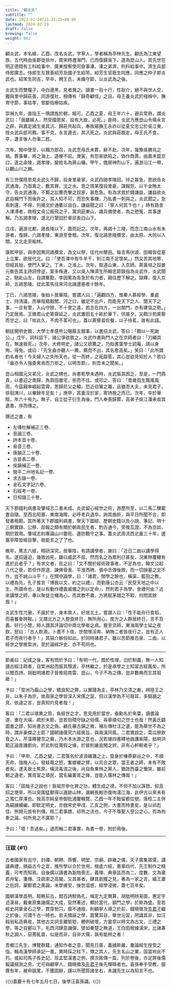 ```yaml
---
title: "顧炎武"
subtitle: ""
date: 2023-07-19T15:33:15+08:00
lastmod: 2024-02-23
draft: false
brewing: false
weight: 802
---
```



顧炎武，本名絳，乙酉，改名炎武，字寧人，學者稱為亭林先生。顧氏為江東望族，五代時由吳郡徙徐州，南宋時遷海門，已而復歸吳下，遂為崑山人。其先世在明正德間有工科給事中、廣東按察使司僉事溱。溱之弟濟，刑科給事中。濟生兵部侍郎廣志。侍郎生左贊善紹芳及國子生紹芾。紹芳生官廕生同應，同應之仲子即炎武也。紹芾生同吉，早卒，聘王氏，未婚守節，以炎武為之後。

炎武生而雙瞳子，中白邊黑，見者異之。讀書一目十行，性耿介，絕不與世人交，獨與里中歸莊善，同游復社，相傳有「歸奇顧怪」之目。母王養炎武於襁褓中，撫育守節，事姑孝，曾斷指療姑疾。

崇禎九年，直指王一鶚請旌於朝，報可。乙酉之夏，母王年六十，避兵常熟，謂炎武曰：「我雖婦人，然受國恩矣，設有大故，必死。」是時，炎武方應崑山令楊永言之辟，與嘉定諸生吳其沆、歸莊共起兵，奉故鄖撫王永祚以從夏文忠公於吳江東，授炎武兵部司務。事不克，永言遁去，其沆死之，炎武與莊脫走，母王氏不食，卒，遺言後人勿事二姓。

次年，閩中使至，以職方郎召，炎武念母氏未葬，辭不赴。次年，幾豫吳勝兆之禍。葬事畢，將之海上，道梗不前。庚寅，有怨家欲陷之，偽作商賈，由嘉禾竄京口，遂之金陵，謁孝陵，變姓名為蔣山傭。甲午，僑居神烈山下，遍游沿江一帶，以觀山川之勝。

有三世僕陸恩見炎武久不歸，投身里豪家，炎武四謁孝陵回，持之甚急，恩欲告炎武通海，乃亟禽之，數其罪，沈之水。恩之壻某復投里豪，謀報怨，以千金賄太守，告炎武通海，不繫之訟曹而擊之奴家，甚危急。有為求救於錢謙益，謙益欲炎武自稱門下而後許之，其人知不可，而恐失事機，乃私書一刺與之。炎武聞之，急索刺還，不得，列揭文於通衢以自白，謙益聞之曰：「寧人何其卞也！」時有路舍人澤溥者，故相文貞公振飛之子，寓洞庭東山，識兵備使者，為之愬冤，其事遂解。乃五謁孝陵，遂北行墾田於章邱長白山下。

戊戌，遍游北都，謁長陵以下，圖而記之。次年，再謁十三陵，而念江南山水有未游者，復歸，六謁孝陵，東游至會稽。次年，復北謁思陵攢宮，由太原、大同以入關，又北走至榆林。

康熙甲辰，與李因篤同謁攢宮，為文以祭，往代州墾田。每言馬伏波、田疇皆從塞上立業，欲居代北，曰：「使吾澤中有牛羊千，則江南不足懷矣。」然又苦其地寒，但經其始，使門人掌之。丁未，之淮上。次年，取道山東，入京師。萊黃培之奴姜元衡告其主詩詞悖逆，案多株連，又以吳人陳濟生所輯忠節錄指為炎武作，炎武聞之，馳赴山左，自請繫勘，李因篤為告急於有力者，親往歷下解之。獄釋，復入京師，五謁思陵。從此策馬往來河北諸邊塞者十餘年。

丁巳，六謁思陵，後始卜居華陰。嘗謂人曰：「遍觀四方，惟秦人慕經學、重處士、持清議，而華陰綰轂關、河之口，雖足不出戶，而能見天下之人、聞天下之事，一旦有警，入山守險，不十里之遙，若志在四方，一出關門，亦有建瓴之勢。」乃定居焉。王徵君山史築齋延之，炎武置田五十畝於華下，供晨夕。又餌沙苑蒺藜而甘之，曰「啖此久，不肉不茗可也」，蓋以蒺藜苗佐餐，以子待茗，故有此語。

朝廷開明史館，大學士孝感熊公賜履主館事，以書招炎武，答曰：「願以一死謝公。」戊午，詞科詔下，諸公爭欲致之，炎武作書與門人之在京師者曰：「刀繩具在，無速我死。」次年，大修明史，諸公又欲薦之，乃貽書葉學士訒庵，請以身殉，得免。或曰：「先生盍亦聽人一薦，薦而不出，其名愈高矣。」笑曰：「此所謂釣名者也！今夫婦人之失所天也，從一而終，之死靡慝，其心豈欲見知於人？若曰『盍亦令人強委禽焉而力拒之，以明吾節』，則吾未之聞矣。」

崑山相國元文弟兄，炎武之甥也，尚書乾學未遇時，炎武振其困乏，至是，一門鼎貴，以書迎之南歸，為買田置宅，拒而不往。或叩之，答曰：「昔歲孤生飄搖風雨，今茲親串崛起雲霄，思歸尼父之轅，恐近伯鸞之竈，且猶吾大夫，未見君子，徘徊渭川，以畢餘年足矣！」庚申，其妻沒於家，寄詩挽之而已。次年，卒於華陰，年六十有九。無子，自立從子衍生為後。門人奉喪歸葬，高弟子吳江潘耒收其遺書，序而傳之。

撰述之書，有

- 左傳杜解補正三卷、
- 音論三卷、
- 詩本音十卷、
- 易音三卷、
- 唐韻正二十卷、
- 古音表二卷、
- 吳韻補正一卷、
- 營平二州地名記一卷、
- 求古錄一卷、
- 金石文字記六卷、
- 石經考一卷、
- 日知錄三十卷，

天下郡國利病書及肇域志二書未成。炎武留心經世之術，游歷所至，以二馬二騾載書自隨。至西北阨塞、東南海陬，必呼老兵退卒，詢其曲折，與平日所聞不合，即發書檢勘。其所著天下郡國利病書，聚天下圖經、歷朝史籍以及小說、筆記、明十三朝實錄、公移、邸報之類有關於朝政民生者，酌古通今，旁推互證，不為空談，期於致用。肇域志則專論山川要阨、邊防戰守之事。蓋炎武周流西北垂三十年，邊塞亭障皆經目擊，故能言之了了也。

晚年，篤志六經，精研深究。居華陰，有請講學者，謝曰：「近日二曲以講學得名，遂招逼迫，幾致凶死，雖曰威武不屈，然而名之為累則已甚矣，況東林覆轍有進於此者乎？」有求文者，告之曰：「文不關於經術政事者，不足為也，韓文公起八代之衰，若但作原道、諫佛骨表、平淮西碑、張中丞傳後敘，而一切諛墓之文不作，豈不誠山斗乎！」在關中論學，曰：「諸君，關學之餘也，橫渠、藍田之教，以禮為先，孔子嘗言『博我以文，約之以禮』，而劉康公亦云『民受天地之中以生，所謂命也，是以有動作禮義威儀之則以定命』，然則君子為學，舍禮何由？近來講學之師，專以聚徒立幟為心，而其教不肅，方將賦茅鴟之不暇，何問其餘哉！」

炎武生性兀傲，不諧於世，身本南人，好居北土。嘗謂人曰：「性不能舟行食稻，而喜餐麥跨鞍。」又謂北方之人飽食終日，無所用心，南方之人群居終日，言不及義，好行小慧，時人謂其評論切中南北學者之病。嘗至京師，東海兩學士延之夜飲，怒曰：「古人飲酒，卜晝不卜夜，世間惟淫奔、納賄二者皆夜行之，豈有正人君子而夜行者乎！」其狷介嫉俗如此。於同時諸君子，雖以苦節推百泉、二曲，以經世之學推棃洲，至於論經評史，亦不苟同也。

---

節甫曰：記成之後，客有問於予曰：「有明一代，囿於性理，汨於制義，無一人知讀古經注疏者，自棃洲起而振其頹波，亭林繼之，於是承學之士知習古經義矣，所以閻百詩、胡胐明諸君子皆推挹南雷、崑山，今子不為之傳，豈非數典而忘其祖歟！」

予曰：「棃洲乃蕺山之學，矯良知之弊，以實踐為主，亭林乃文清之裔，辨陸王之非，以朱子為宗，故兩家之學皆深入宋儒之室，但以漢學為不可廢耳，多騎牆之見、依違之言，豈真知灼見者哉！」

客曰：「二君以瓌異之質，負經世之才，思見用於當世，垂勳名於來葉，讀書論道，重在大端，疏於末節，豈若抱殘守缺之俗儒、尋章摘句之世士也哉！然黃氏闢圖書之謬，知尚書古文之偽，顧氏審古韻之微，補左傳杜注之遺，能為舉世不為之時，謂非豪傑之士耶？國朝諸儒究六經奧旨，與兩漢同風，二君實啟之，菜瓜祭飲食之人，芹藻釋瞽宗之奠，乃木本水源之意也，況若璩四書釋地曲護紫陽，胐明洪範正論直譏劉向，於此則從寬假之條，於彼則嚴逾閑之辨，非有心軒輊者乎？」

予曰：「甲申、乙酉之變，二君策名於波浪礪灘之上，竄身於榛莽窮谷之中，不順天命，強挽人心，發蛙黽之怒，奮螳螂之臂，以烏合之眾，當王者之師，未有不敗者矣。逮夫故土焦原、橫流毒浪之後，尚自負東林之黨人，猶效西臺之慟哭，雖前朝之遺老，實周室之頑民，當名編薰胥之條，豈能入儒林之傳哉！」

客曰：「固哉子之說也！我祖宗參化育之功，體生成之德，不但不加以誅戮，抑且招之使來，所以突圍猛獸得以遁跡山林，漏網長鯨亦復呴濡江海，此伊古以來未有之寬仁厚澤也。我高宗純皇帝御批通鑒輯覽，乙酉一年不黜留都位號，唐桂二主併為竊據續編，即欽定明史，亦倣宋史甲戌、乙亥之例，大書而特書矣，是以祁彪佳、熊開元皆有列傳。核二君事蹟，祁熊之流也，今子不尊聖人至公之心，而為拘牽之論，何所見之不廣耶？」

予曰：「噫！吾過矣。」退而輯二君事實，為書一卷，附於冊後。

---

### 汪跋 {#1}

古者國家有巡守、封禪、朝聘、燕饗、明堂、宗廟、辟雍之儀，天子廣集眾儒，講議典禮，損益古今之宜，推所學以合於世用，根底六經，憲章四代，先王制作之精義，可考而知焉。自後儒以讀書為翫物喪志，義理、典章區而為二，度數、文為棄若弁髦，箋傳、注疏束之高閣，又其甚者，肆其創獲之見，著為一家之言，綴王肅之卮詞，棄鄭君之奧論，末學膚受，後世滋惑，經學浸微，蓋七百年矣。

國朝漢學昌明，超軼前古，閻百詩駮偽孔，梅定九定曆算，胡朏明辨易圖，惠定宇述漢易，戴東原集諸儒之大成，裒然著述，顯於當代，顓門之學，於斯為盛。至若經史詞章金石之學，貫穿勃穴，靡不通擅，則顧寧人導之於前，錢曉徵及[先君子](../07-6/)繼之於後，可謂千古一時也。若夫矯誣之學，震驚耳目，舉世沿習，罔識其非，如汪鈍翁私造典故，其他古文詞支離牴牾，體例破壞，方靈皐以時文為古文，三禮之學，等之自鄶以下，毛西河肆意譏彈，譬如秦楚之無道，王白田根據漢宋，比諸春秋之調人，惡莠亂苗，似是而非，自非大儒，孰有能辨之者！

吾鄉江先生，博覽群籍，通知作者之意，聞見日廣，義據斯嚴，彙論經生授受之恉，輯為漢學師承記一書。異時採之柱下，傳之其人，先生名山之業，固當坿此不朽。或如司馬子長史記、班孟堅漢書之例，撰次敘傳一篇，列於卷後，亦足屏後儒擬議規測之見，尤可與顧寧人、錢曉徵及[先君子](../07-6/)後先輝暎者也。喜孫奉手受教，服膺有年，被命跋尾，不獲固辭，謹以所聞質諸坐右，未識先生以為知言不也。

{{<sign>}}嘉慶十有七年五月七日，後學汪喜孫識。{{</sign>}}